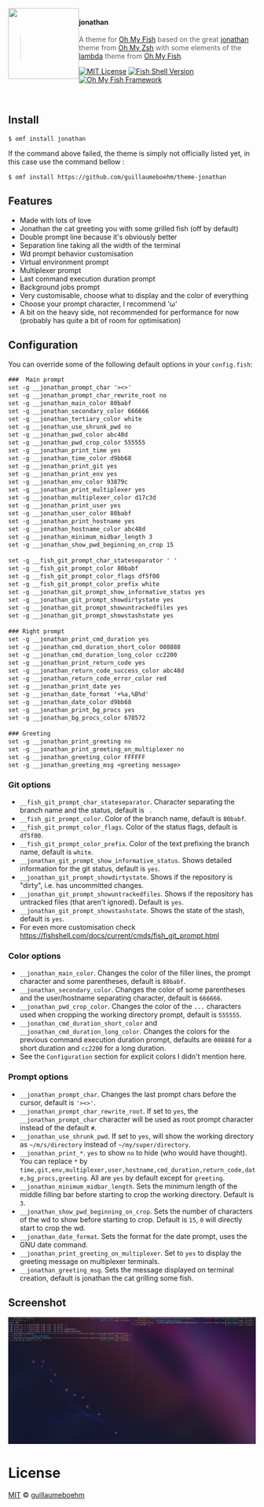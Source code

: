 <img src="https://cdn.rawgit.com/oh-my-fish/oh-my-fish/e4f1c2e0219a17e2c748b824004c8d0b38055c16/docs/logo.svg" align="left" width="144px" height="144px"/>

#### jonathan
> A theme for [Oh My Fish][omf-link] based on the great [jonathan][omz-johnathan-link] theme from [Oh My Zsh][omz-link] with some elements of the [lambda][omf-lambda-link] theme from [Oh My Fish][omf-link].


[![MIT License](https://img.shields.io/badge/license-MIT-007EC7.svg?style=flat-square)](/LICENSE)
[![Fish Shell Version](https://img.shields.io/badge/fish-v3.0.0-007EC7.svg?style=flat-square)](https://fishshell.com)
[![Oh My Fish Framework](https://img.shields.io/badge/Oh%20My%20Fish-Framework-007EC7.svg?style=flat-square)](https://www.github.com/oh-my-fish/oh-my-fish)

<br/>


## Install

```fish
$ omf install jonathan
```
If the command above failed, the theme is simply not officially listed yet, in this case use the command bellow :
```fish
$ omf install https://github.com/guillaumeboehm/theme-jonathan
```

## Features

* Made with lots of love
* Jonathan the cat greeting you with some grilled fish (off by default)
* Double prompt line because it's obviously better
* Separation line taking all the width of the terminal
* Wd prompt behavior customisation
* Virtual environment prompt
* Multiplexer prompt
* Last command execution duration prompt
* Background jobs prompt
* Very customisable, choose what to display and the color of everything
* Choose your prompt character, I recommend 'ω'
* A bit on the heavy side, not recommended for performance for now (probably has quite a bit of room for optimisation)

## Configuration

You can override some of the following default options in your `config.fish`:

```fish
###  Main prompt
set -g __jonathan_prompt_char '><>'
set -g __jonathan_prompt_char_rewrite_root no
set -g __jonathan_main_color 80babf
set -g __jonathan_secondary_color 666666
set -g __jonathan_tertiary_color white
set -g __jonathan_use_shrunk_pwd no
set -g __jonathan_pwd_color abc48d
set -g __jonathan_pwd_crop_color 555555
set -g __jonathan_print_time yes
set -g __jonathan_time_color d9bb68
set -g __jonathan_print_git yes
set -g __jonathan_print_env yes
set -g __jonathan_env_color 93879c
set -g __jonathan_print_multiplexer yes
set -g __jonathan_multiplexer_color d17c3d
set -g __jonathan_print_user yes
set -g __jonathan_user_color 80babf
set -g __jonathan_print_hostname yes
set -g __jonathan_hostname_color abc48d
set -g __jonathan_minimum_midbar_length 3
set -g __jonathan_show_pwd_beginning_on_crop 15

set -g __fish_git_prompt_char_stateseparator ' '
set -g __fish_git_prompt_color 80babf
set -g __fish_git_prompt_color_flags df5f00
set -g __fish_git_prompt_color_prefix white
set -g __jonathan_git_prompt_show_informative_status yes
set -g __jonathan_git_prompt_showdirtystate yes
set -g __jonathan_git_prompt_showuntrackedfiles yes
set -g __jonathan_git_prompt_showstashstate yes

### Right prompt
set -g __jonathan_print_cmd_duration yes
set -g __jonathan_cmd_duration_short_color 008888
set -g __jonathan_cmd_duration_long_color cc2200
set -g __jonathan_print_return_code yes
set -g __jonathan_return_code_success_color abc48d
set -g __jonathan_return_code_error_color red
set -g __jonathan_print_date yes
set -g __jonathan_date_format '+%a,%B%d'
set -g __jonathan_date_color d9bb68
set -g __jonathan_print_bg_procs yes
set -g __jonathan_bg_procs_color 678572

### Greeting
set -g __jonathan_print_greeting no
set -g __jonathan_print_greeting_on_multiplexer no
set -g __jonathan_greeting_color FFFFFF
set -g __jonathan_greeting_msg <greeting message>
```
### Git options
- `__fish_git_prompt_char_stateseparator`. Character separating the branch name and the status, default is ` `.
- `__fish_git_prompt_color`. Color of the branch name, default is `80babf`.
- `__fish_git_prompt_color_flags`. Color of the status flags, default is `df5f00`.
- `__fish_git_prompt_color_prefix`. Color of the text prefixing the branch name, default is `white`.
- `__jonathan_git_prompt_show_informative_status`. Shows detailed information for the git status, default is `yes`.
- `__jonathan_git_prompt_showdirtystate`. Shows if the repository is "dirty", i.e. has uncommitted changes.
- `__jonathan_git_prompt_showuntrackedfiles`. Shows if the repository has untracked files (that aren't ignored). Default is `yes`.
- `__jonathan_git_prompt_showstashstate`. Shows the state of the stash, default is `yes`.
- For even more customisation check https://fishshell.com/docs/current/cmds/fish_git_prompt.html
### Color options
- `__jonathan_main_color`. Changes the color of the filler lines, the prompt character and some parentheses, default is `80babf`.
- `__jonathan_secondary_color`. Changes the color of some parentheses and the user/hostname separating character, default is `666666`.
- `__jonathan_pwd_crop_color`. Changes the color of the `...` characters used when cropping the working directory prompt, default is `555555`.
- `__jonathan_cmd_duration_short_color` and `__jonathan_cmd_duration_long_color`. Changes the colors for the previous command execution duration prompt, defaults are `008888` for a short duration and `cc2200` for a long duration.
- See the `Configuration` section for explicit colors I didn't mention here.
### Prompt options

- `__jonathan_prompt_char`. Changes the last prompt chars before the cursor, default is `'><>'`.
- `__jonathan_prompt_char_rewrite_root`. If set to `yes`, the `__jonathan_prompt_char` character will be used as root prompt character instead of the default `#`.
- `__jonathan_use_shrunk_pwd`. If set to `yes`, will show the working directory as `~/m/s/directory` instead of `~/my/super/directory`.
- `__jonathan_print_*`. `yes` to show `no` to hide (who would have thought). You can replace `*` by `time,git,env,multiplexer,user,hostname,cmd_duration,return_code,date,bg_procs,greeting`. All are `yes` by default except for `greeting`.
- `__jonathan_minimum_midbar_length`. Sets the minimum length of the middle filling bar before starting to crop the working directory. Default is `3`.
- `__jonathan_show_pwd_beginning_on_crop`. Sets the number of characters of the wd to show before starting to crop. Default is `15`, `0` will directly start to crop the wd.
- `__jonathan_date_format`. Sets the format for the date prompt, uses the GNU date command.
- `__jonathan_print_greeting_on_multiplexer`. Set to `yes` to display the greeting message on multiplexer terminals.
- `__jonathan_greeting_msg`. Sets the message displayed on terminal creation, default is jonathan the cat grilling some fish.

## Screenshot

<p align="center">
<img src="https://raw.githubusercontent.com/guillaumeboehm/theme-jonathan/master/screenshot.png">
</p>


# License

[MIT][mit] © [guillaumeboehm][author]


[mit]:                https://opensource.org/licenses/MIT
[author]:             https://github.com/guillaumeboehmtheme-jonathan/graphs/contributors
[omf-link]:           https://www.github.com/oh-my-fish/oh-my-fish
[omz-johnathan-link]: https://github.com/ohmyzsh/ohmyzsh/blob/master/themes/jonathan.zsh-theme
[omz-link]:           https://github.com/ohmyzsh/ohmyzsh
[omf-lambda-link]:    https://github.com/hasanozgan/theme-lambda

[license-badge]:  https://img.shields.io/badge/license-MIT-007EC7.svg?style=flat-square
